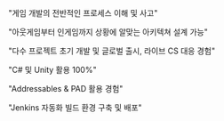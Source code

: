 
"게임 개발의 전반적인 프로세스 이해 및 사고"

"아웃게임부터 인게임까지 상황에 알맞는 아키텍쳐 설계 가능"

"다수 프로젝트 초기 개발 및 글로벌 출시, 라이브 CS 대응 경험"

"C# 및 Unity 활용 100%"

"Addressables & PAD 활용 경험"

"Jenkins 자동화 빌드 환경 구축 및 배포"
